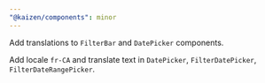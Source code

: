 ```yaml
---
"@kaizen/components": minor
---
```


Add translations to `FilterBar` and `DatePicker` components.

Add locale `fr-CA` and translate text in `DatePicker`, `FilterDatePicker`, `FilterDateRangePicker`.
